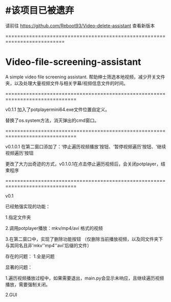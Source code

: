 #该项目已被遗弃
==================================

请前往 https://github.com/Reboot93/Video-delete-assistant 查看新版本

==========================================================================
# Video-file-screening-assistant
A simple video file screening assistant. 帮助绅士筛选本地视频，减少开关文件夹，以及处理大量视频文件与相关字幕/视频信息文件的时间。

==============================================================================

v0.1.1
加入了potplayermini64.exe文件位置自定义。

替换了os.system方法，消灭弹出的cmd窗口。

==============================================================================

v0.1.0.1
在第二窗口添加了：‘停止遍历视频播放’按钮、‘暂停视频遍历’按钮、‘继续视频遍历’按钮

更改了大力出奇迹的方式，v0.1.0.1在点击停止遍历视频后，会关闭potplayer，结束程序

==============================================================================

v0.1

已经勉强实现的功能：

1.指定文件夹

2.调用potplayer播放：mkv/mp4/avi 格式的视频

3.在第二窗口中，实现了删除功能按钮 （仅删除当前播放视频，以及同文件夹下与其同名且非’mkv''mp4''avi'后缀的文件）

存在的问题：
1.全是问题

显著的问题：

1.遍历视频播放过程中，如果需要退出，main.py会显示未响应，且继续遍历视频播放，需要强制关闭。

2.GUI
